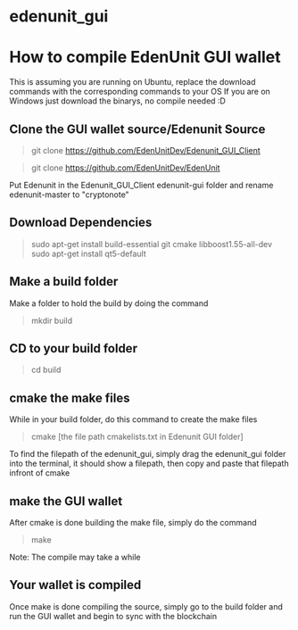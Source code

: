 # edenunit_gui

# How to compile EdenUnit GUI wallet
This is assuming you are running on Ubuntu, replace the download commands with the corresponding commands to your OS
If you are on Windows just download the binarys, no compile needed :D

## Clone the GUI wallet source/Edenunit Source

> git clone https://github.com/EdenUnitDev/Edenunit_GUI_Client

> git clone https://github.com/EdenUnitDev/EdenUnit

Put Edenunit in the Edenunit_GUI_Client edenunit-gui folder and rename edenunit-master to "cryptonote"


## Download Dependencies

> sudo apt-get install build-essential git cmake libboost1.55-all-dev
> sudo apt-get install qt5-default

## Make a build folder

Make a folder to hold the build by doing the command

>mkdir build

## CD to your build folder

> cd build

## cmake the make files

While in your build folder, do this command to create the make files

> cmake [the file path cmakelists.txt in Edenunit GUI folder]

To find the filepath of the edenunit_gui, simply drag the edenunit_gui folder into the terminal, it should show a filepath,
then copy and paste that filepath infront of cmake

## make the GUI wallet

After cmake is done building the make file, simply do the command

> make

Note: The compile may take a while

## Your wallet is compiled

Once make is done compiling the source, simply go to the build folder and run the GUI wallet and begin to sync with the blockchain
